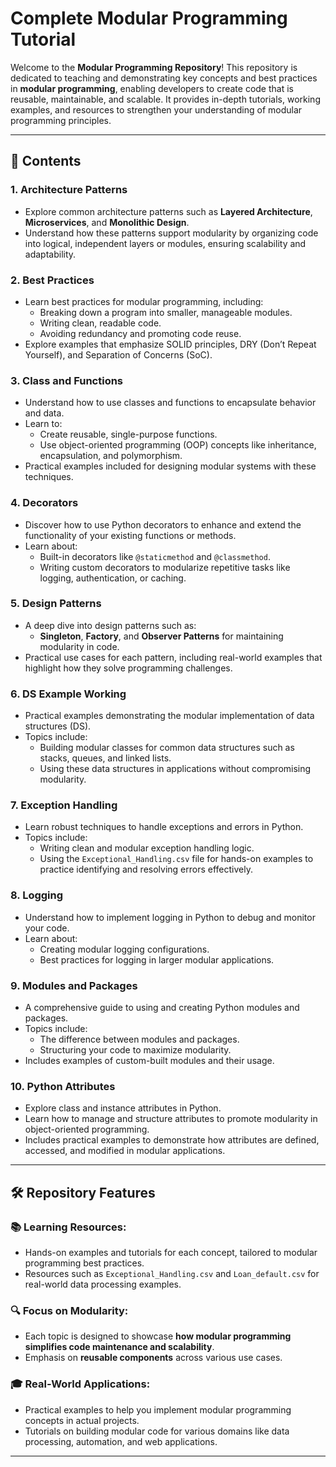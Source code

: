# Complete Modular Programming Tutorial 

Welcome to the **Modular Programming Repository**! This repository is dedicated to teaching and demonstrating key concepts and best practices in **modular programming**, enabling developers to create code that is reusable, maintainable, and scalable. It provides in-depth tutorials, working examples, and resources to strengthen your understanding of modular programming principles.

---

## 📂 Contents

### 1. **Architecture Patterns**
   - Explore common architecture patterns such as **Layered Architecture**, **Microservices**, and **Monolithic Design**.
   - Understand how these patterns support modularity by organizing code into logical, independent layers or modules, ensuring scalability and adaptability.

### 2. **Best Practices**
   - Learn best practices for modular programming, including:
     - Breaking down a program into smaller, manageable modules.
     - Writing clean, readable code.
     - Avoiding redundancy and promoting code reuse.
   - Explore examples that emphasize SOLID principles, DRY (Don’t Repeat Yourself), and Separation of Concerns (SoC).

### 3. **Class and Functions**
   - Understand how to use classes and functions to encapsulate behavior and data.
   - Learn to:
     - Create reusable, single-purpose functions.
     - Use object-oriented programming (OOP) concepts like inheritance, encapsulation, and polymorphism.
   - Practical examples included for designing modular systems with these techniques.

### 4. **Decorators**
   - Discover how to use Python decorators to enhance and extend the functionality of your existing functions or methods.
   - Learn about:
     - Built-in decorators like `@staticmethod` and `@classmethod`.
     - Writing custom decorators to modularize repetitive tasks like logging, authentication, or caching.

### 5. **Design Patterns**
   - A deep dive into design patterns such as:
     - **Singleton**, **Factory**, and **Observer Patterns** for maintaining modularity in code.
   - Practical use cases for each pattern, including real-world examples that highlight how they solve programming challenges.

### 6. **DS Example Working**
   - Practical examples demonstrating the modular implementation of data structures (DS).
   - Topics include:
     - Building modular classes for common data structures such as stacks, queues, and linked lists.
     - Using these data structures in applications without compromising modularity.

### 7. **Exception Handling**
   - Learn robust techniques to handle exceptions and errors in Python.
   - Topics include:
     - Writing clean and modular exception handling logic.
     - Using the `Exceptional_Handling.csv` file for hands-on examples to practice identifying and resolving errors effectively.

### 8. **Logging**
   - Understand how to implement logging in Python to debug and monitor your code.
   - Learn about:
     - Creating modular logging configurations.
     - Best practices for logging in larger modular applications.

### 9. **Modules and Packages**
   - A comprehensive guide to using and creating Python modules and packages.
   - Topics include:
     - The difference between modules and packages.
     - Structuring your code to maximize modularity.
   - Includes examples of custom-built modules and their usage.

### 10. **Python Attributes**
   - Explore class and instance attributes in Python.
   - Learn how to manage and structure attributes to promote modularity in object-oriented programming.
   - Includes practical examples to demonstrate how attributes are defined, accessed, and modified in modular applications.

---

## 🛠️ Repository Features

### 📚 **Learning Resources**:
- Hands-on examples and tutorials for each concept, tailored to modular programming best practices.
- Resources such as `Exceptional_Handling.csv` and `Loan_default.csv` for real-world data processing examples.

### 🔍 **Focus on Modularity**:
- Each topic is designed to showcase **how modular programming simplifies code maintenance and scalability**.
- Emphasis on **reusable components** across various use cases.

### 🎓 **Real-World Applications**:
- Practical examples to help you implement modular programming concepts in actual projects.
- Tutorials on building modular code for various domains like data processing, automation, and web applications.

---


